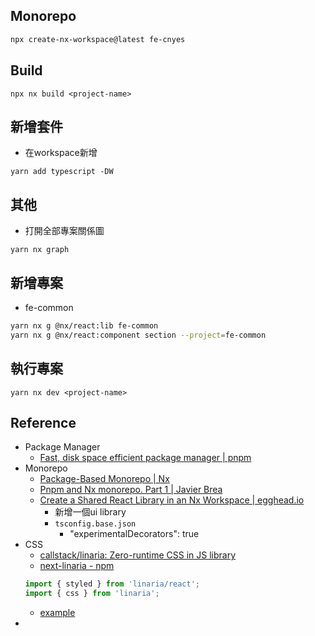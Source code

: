 ## Monorepo
```sh
npx create-nx-workspace@latest fe-cnyes
```
## Build
```
npx nx build <project-name>
```
## 新增套件
* 在workspace新增
```
yarn add typescript -DW
```
## 其他
* 打開全部專案關係圖
```
yarn nx graph
```

## 新增專案
* fe-common
```sh
yarn nx g @nx/react:lib fe-common
yarn nx g @nx/react:component section --project=fe-common
```

## 執行專案
```
yarn nx dev <project-name>
```


## Reference
* Package Manager 
	* [Fast, disk space efficient package manager | pnpm](https://pnpm.io/)
* Monorepo
	* [Package-Based Monorepo | Nx](https://nx.dev/tutorials/package-based-repo-tutorial)
	* [Pnpm and Nx monorepo. Part 1 | Javier Brea](https://www.javierbrea.com/blog/pnpm-nx-monorepo-01/)
	* [Create a Shared React Library in an Nx Workspace | egghead.io](https://egghead.io/lessons/react-create-a-shared-react-library-in-an-nx-workspace)
		* 新增一個ui library
		* `tsconfig.base.json`
			* "experimentalDecorators": true
* CSS
	* [callstack/linaria: Zero-runtime CSS in JS library](https://github.com/callstack/linaria)
	* [next-linaria - npm](https://www.npmjs.com/package/next-linaria)
	 ```ts
	import { styled } from 'linaria/react';
	import { css } from 'linaria';
	```
	* [example](https://stackblitz.com/edit/github-r1gnke-khdwng?file=.babelrc,pages%2Findex.js)
* 